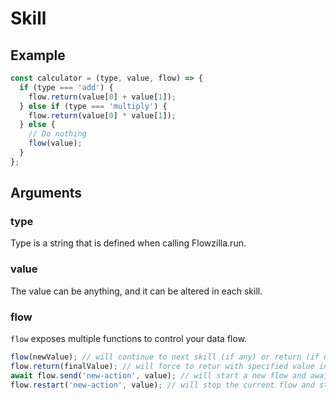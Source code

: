 # Skill

## Example

```js
const calculator = (type, value, flow) => {
  if (type === 'add') {
    flow.return(value[0] + value[1]);
  } else if (type === 'multiply') {
    flow.return(value[0] * value[1]);
  } else {
    // Do nothing
    flow(value);
  }
};
```

## Arguments

### type

Type is a string that is defined when calling Flowzilla.run.

### value

The value can be anything, and it can be altered in each skill.

### flow

`flow` exposes multiple functions to control your data flow.

```js
flow(newValue); // will continue to next skill (if any) or return (if none)
flow.return(finalValue); // will force to retur with specified value instead of proceding to next
await flow.send('new-action', value); // will start a new flow and await its value before continuing
flow.restart('new-action', value); // will stop the current flow and start a new one
```
